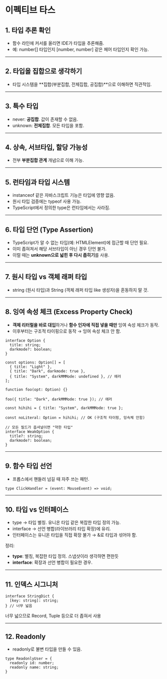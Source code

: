 # 이펙티브 타스

## **1. 타입 추론 확인**

- 함수 라인에 커서를 올리면 IDE가 타입을 추론해줌.
- 예: number[] 타입인지 [number, number] 같은 페어 타입인지 확인 가능.

---

## **2. 타입을 집합으로 생각하기**

- 타입 시스템을 **집합(부분집합, 전체집합, 공집합)**으로 이해하면 직관적임.

---

## **3. 특수 타입**

- never: **공집합**. 값이 존재할 수 없음.
- unknown: **전체집합**. 모든 타입을 포함.

---

## **4. 상속, 서브타입, 할당 가능성**

- 전부 **부분집합 관계** 개념으로 이해 가능.

---

## **5. 런타임과 타입 시스템**

- instanceof 같은 자바스크립트 기능은 타입에 영향 없음.
- 원시 타입 검증에는 typeof 사용 가능.
- TypeScript에서 정의한 type은 런타임에서는 사라짐.

---

## **6. 타입 단언 (Type Assertion)**

- TypeScript가 알 수 없는 타입(예: HTMLElement)에 접근할 때 단언 필요.
- 이미 좁혀져서 해당 서브타입이 아닌 경우 단언 불가.
- 이럴 때는 **unknown으로 넓힌 후 다시 좁히기**를 사용.

---

## **7. 원시 타입 vs 객체 래퍼 타입**

- string (원시 타입)과 String (객체 래퍼 타입 like 생성자)을 혼동하지 말 것.

---

## **8. 잉여 속성 체크 (Excess Property Check)**

- **객체 리터럴을 바로 대입**하거나 **함수 인자에 직접 넣을 때만** 잉여 속성 체크가 동작.
- 이후부터는 구조적 타이핑으로 동작 → 잉여 속성 체크 안 함.

```
interface Option {
  title: string;
  darkmode?: boolean;
}

const options: Option[] = [
  { title: "Light" },
  { title: "Dark", darkmode: true },
  { title: "System", darkMMMode: undefined }, // 에러
];

function foo(opt: Option) {}

foo({ title: "Dark", darkMMMode: true }); // 에러

const hihihi = { title: "System", darkMMMode: true };

const noLiteral: Option = hihihi; // OK (구조적 타이핑, 잉속체 안함)

// 모든 필드가 옵셔널이면 "약한 타입"
interface WeakOption {
  title?: string;
  darkmode?: boolean;
}
```

---

## **9. 함수 타입 선언**

- 프롭스에서 핸들러 넘길 때 자주 쓰는 패턴.

```
type ClickHandler = (event: MouseEvent) => void;
```

---

## **10. 타입 vs 인터페이스**

- type → 타입 별칭. 유니온 타입 같은 복잡한 타입 정의 가능.
- interface → 선언 병합(라이브러리 타입 확장)에 유리.
- 인터페이스는 유니온 타입을 직접 확장 불가 → &로 타입과 섞어야 함.

정리:

- **type**: 별칭, 복잡한 타입 정의. 스냅샷이라 생각하면 편한듯
- **interface**: 확장과 선언 병합이 필요한 경우.

---

## **11. 인덱스 시그니처**

```
interface StringDict {
  [key: string]: string;
} // 너무 넓음
```

너무 넓으므로 Record, Tuple 등으로 더 좁혀서 사용

---

## **12. Readonly**

- readonly로 불변 타입을 만들 수 있음.

```
type ReadonlyUser = {
  readonly id: number;
  readonly name: string;
}
```
